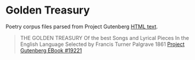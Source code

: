 # Golden Treasury

Poetry corpus files parsed from Project Gutenberg [HTML text](http://www.gutenberg.org/ebooks/19221).

> THE GOLDEN TREASURY
> Of the best Songs and Lyrical Pieces
> In the English Language
> Selected by Francis Turner Palgrave 
> 1861
> [Project Gutenberg EBook #19221](http://www.gutenberg.org/ebooks/19221)